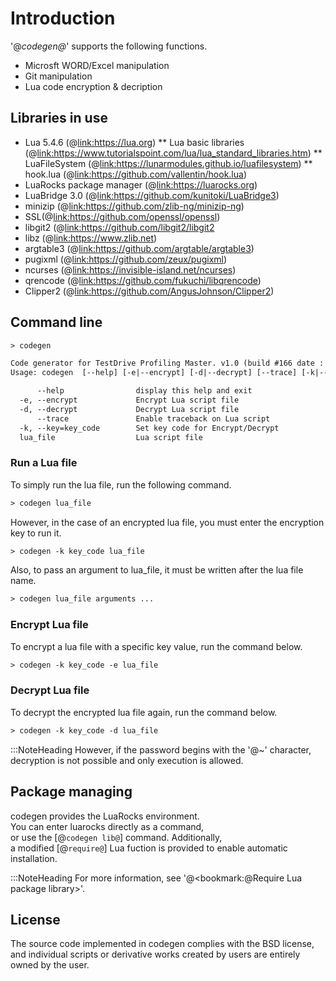 # Introduction

'@<i>codegen@</i>' supports the following functions.

* Microsft WORD/Excel manipulation
* Git manipulation
* Lua code encryption & decription

 
## Libraries in use

* Lua 5.4.6 (@<link:https://lua.org>)
** Lua basic libraries (@<link:https://www.tutorialspoint.com/lua/lua_standard_libraries.htm>)
** LuaFileSystem (@<link:https://lunarmodules.github.io/luafilesystem>)
** hook.lua (@<link:https://github.com/vallentin/hook.lua>)
* LuaRocks package manager (@<link:https://luarocks.org>)
* LuaBridge 3.0 (@<link:https://github.com/kunitoki/LuaBridge3>)
* minizip (@<link:https://github.com/zlib-ng/minizip-ng>)
* SSL(@<link:https://github.com/openssl/openssl>)
* libgit2 (@<link:https://github.com/libgit2/libgit2>
* libz (@<link:https://www.zlib.net>)
* argtable3 (@<link:https://github.com/argtable/argtable3>)
* pugixml (@<link:https://github.com/zeux/pugixml>)
* ncurses (@<link:https://invisible-island.net/ncurses>)
* qrencode (@<link:https://github.com/fukuchi/libqrencode>)
* Clipper2 (@<link:https://github.com/AngusJohnson/Clipper2>)

 
## Command line

```txt
> codegen

Code generator for TestDrive Profiling Master. v1.0 (build #166 date : Jun 20 2024)
Usage: codegen  [--help] [-e|--encrypt] [-d|--decrypt] [--trace] [-k|--key=key_code] lua_file ...

      --help                display this help and exit
  -e, --encrypt             Encrypt Lua script file
  -d, --decrypt             Decrypt Lua script file
      --trace               Enable traceback on Lua script
  -k, --key=key_code        Set key code for Encrypt/Decrypt
  lua_file                  Lua script file
```

 
### Run a Lua file

To simply run the lua file, run the following command.
```txt
> codegen lua_file
```
 
However, in the case of an encrypted lua file, you must enter the encryption key to run it.
```txt
> codegen -k key_code lua_file
```

Also, to pass an argument to lua_file, it must be written after the lua file name.
```txt
> codegen lua_file arguments ...
```

 
### Encrypt Lua file

To encrypt a lua file with a specific key value, run the command below.
```txt
> codegen -k key_code -e lua_file
```

 
### Decrypt Lua file

To decrypt the encrypted lua file again, run the command below.
```txt
> codegen -k key_code -d lua_file
```
 
:::NoteHeading
However, if the password begins with the '@~' character, decryption is not possible and only execution is allowed.

 
## Package managing

codegen provides the LuaRocks environment. \
You can enter luarocks directly as a command, \
or use the [@<code>codegen lib@</code>] command. Additionally, \
a modified [@<code>require@</code>] Lua fuction is provided to enable automatic installation.

:::NoteHeading
For more information, see '@<bookmark:@Require Lua package library>'.

 
## License

The source code implemented in codegen complies with the BSD license, \
and individual scripts or derivative works created by users are entirely owned by the user.
